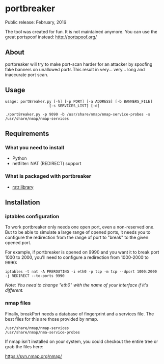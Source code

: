 # portbreaker #

Public release: February, 2016

The tool was created for fun. It is not maintained anymore.
You can use the great portspoof instead: http://portspoof.org/

## About ##

portbreaker will try to make port-scan harder for an attacker by spoofing fake banners on unallowed ports
This result in very... very... long and inaccurate port scan.

## Usage ##

```
usage: portBreaker.py [-h] [-p PORT] [-a ADDRESS] [-b BANNERS_FILE]
                    [-s SERVICES_LIST] [-d]

./portBreaker.py -p 9090 -b /usr/share/nmap/nmap-service-probes -s /usr/share/nmap/nmap-services
```

## Requirements ##

### What you need to install ###

  * Python
  * netfilter: NAT (REDIRECT) support

### What is packaged with portbreaker ###

  * [rstr library](https://bitbucket.org/leapfrogdevelopment/rstr/)

## Installation ##

### iptables configuration ###

To work portbreaker only needs one open port, even a non-reserved one.
But to be able to simulate a large range of opened ports, it needs you to
configure the redirection from the range of port to "break" to the
given opened port.

For example, if portbreaker is opened on 9990 and you want it to break port 1000 to 2000,
you'll need to configure a redirection from 1000-2000 to 9990:

```
iptables -t nat -A PREROUTING -i eth0 -p tcp -m tcp --dport 1000:2000 -j REDIRECT --to-ports 9990
```

*Note: You need to change "eth0" with the name of your interface if it's different.*

### nmap files ###

Finally, breakPort needs a database of fingerprint and a services file.
The best files for this are those provided by nmap.

```
/usr/share/nmap/nmap-services
/usr/share/nmap/nma-service-probes
```

If nmap isn't installed on your system, you could checkout the entire tree or grab the files here:

https://svn.nmap.org/nmap/
